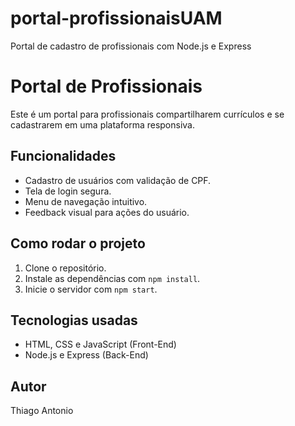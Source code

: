 # portal-profissionaisUAM
Portal de cadastro de profissionais com Node.js e Express

# Portal de Profissionais

Este é um portal para profissionais compartilharem currículos e se cadastrarem em uma plataforma responsiva.

## Funcionalidades
- Cadastro de usuários com validação de CPF.
- Tela de login segura.
- Menu de navegação intuitivo.
- Feedback visual para ações do usuário.

## Como rodar o projeto
1. Clone o repositório.
2. Instale as dependências com `npm install`.
3. Inicie o servidor com `npm start`.

## Tecnologias usadas
- HTML, CSS e JavaScript (Front-End)
- Node.js e Express (Back-End)

## Autor
Thiago Antonio
